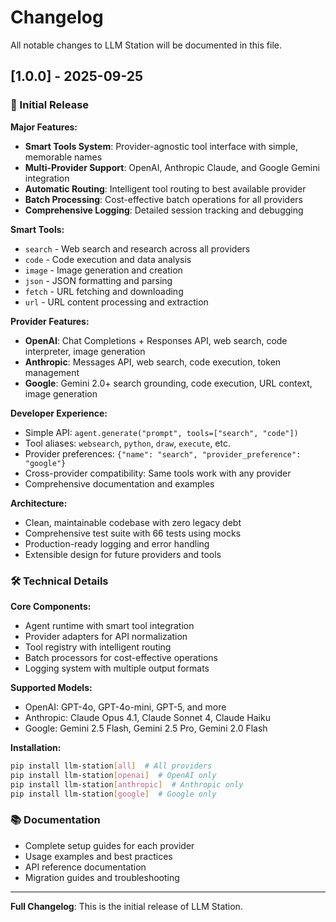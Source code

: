 # Changelog

All notable changes to LLM Station will be documented in this file.

## [1.0.0] - 2025-09-25

### 🎉 Initial Release

**Major Features:**
- **Smart Tools System**: Provider-agnostic tool interface with simple, memorable names
- **Multi-Provider Support**: OpenAI, Anthropic Claude, and Google Gemini integration
- **Automatic Routing**: Intelligent tool routing to best available provider
- **Batch Processing**: Cost-effective batch operations for all providers
- **Comprehensive Logging**: Detailed session tracking and debugging

**Smart Tools:**
- `search` - Web search and research across all providers
- `code` - Code execution and data analysis
- `image` - Image generation and creation  
- `json` - JSON formatting and parsing
- `fetch` - URL fetching and downloading
- `url` - URL content processing and extraction

**Provider Features:**
- **OpenAI**: Chat Completions + Responses API, web search, code interpreter, image generation
- **Anthropic**: Messages API, web search, code execution, token management
- **Google**: Gemini 2.0+ search grounding, code execution, URL context, image generation

**Developer Experience:**
- Simple API: `agent.generate("prompt", tools=["search", "code"])`
- Tool aliases: `websearch`, `python`, `draw`, `execute`, etc.
- Provider preferences: `{"name": "search", "provider_preference": "google"}`
- Cross-provider compatibility: Same tools work with any provider
- Comprehensive documentation and examples

**Architecture:**
- Clean, maintainable codebase with zero legacy debt
- Comprehensive test suite with 66 tests using mocks
- Production-ready logging and error handling
- Extensible design for future providers and tools

### 🛠️ Technical Details

**Core Components:**
- Agent runtime with smart tool integration
- Provider adapters for API normalization
- Tool registry with intelligent routing
- Batch processors for cost-effective operations
- Logging system with multiple output formats

**Supported Models:**
- OpenAI: GPT-4o, GPT-4o-mini, GPT-5, and more
- Anthropic: Claude Opus 4.1, Claude Sonnet 4, Claude Haiku
- Google: Gemini 2.5 Flash, Gemini 2.5 Pro, Gemini 2.0 Flash

**Installation:**
```bash
pip install llm-station[all]  # All providers
pip install llm-station[openai]  # OpenAI only
pip install llm-station[anthropic]  # Anthropic only
pip install llm-station[google]  # Google only
```

### 📚 Documentation

- Complete setup guides for each provider
- Usage examples and best practices
- API reference documentation
- Migration guides and troubleshooting

---

**Full Changelog**: This is the initial release of LLM Station.
